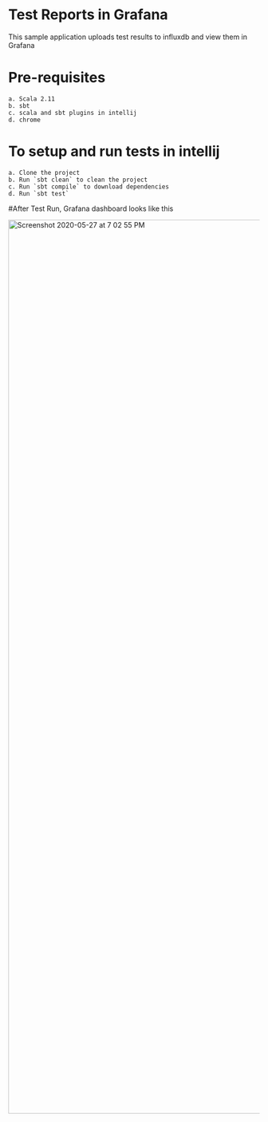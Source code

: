 # Test Reports in Grafana

This sample application uploads test results to influxdb and view them in Grafana

# Pre-requisites

```
a. Scala 2.11
b. sbt
c. scala and sbt plugins in intellij
d. chrome
```


# To setup and run tests in intellij

```
a. Clone the project
b. Run `sbt clean` to clean the project 
c. Run `sbt compile` to download dependencies
d. Run `sbt test` 

```

#After Test Run, Grafana dashboard looks like this

<img width="1791" alt="Screenshot 2020-05-27 at 7 02 55 PM" src="https://user-images.githubusercontent.com/17563629/83011575-af772080-a04c-11ea-9ba3-79048d520c9b.png">
